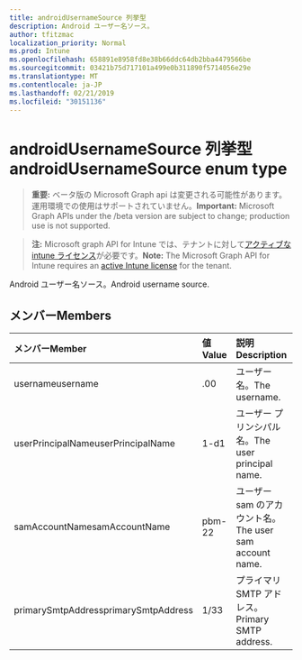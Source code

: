 ```yaml
---
title: androidUsernameSource 列挙型
description: Android ユーザー名ソース。
author: tfitzmac
localization_priority: Normal
ms.prod: Intune
ms.openlocfilehash: 658891e8958fd8e38b66ddc64db2bba4479566be
ms.sourcegitcommit: 03421b75d717101a499e0b311890f5714056e29e
ms.translationtype: MT
ms.contentlocale: ja-JP
ms.lasthandoff: 02/21/2019
ms.locfileid: "30151136"
---
```

# <a name="androidusernamesource-enum-type"></a><span data-ttu-id="d0da9-103">androidUsernameSource 列挙型</span><span class="sxs-lookup"><span data-stu-id="d0da9-103">androidUsernameSource enum type</span></span>

> <span data-ttu-id="d0da9-104">**重要:** ベータ版の Microsoft Graph api は変更される可能性があります。運用環境での使用はサポートされていません。</span><span class="sxs-lookup"><span data-stu-id="d0da9-104">**Important:** Microsoft Graph APIs under the /beta version are subject to change; production use is not supported.</span></span>

> <span data-ttu-id="d0da9-105">**注:** Microsoft graph API for Intune では、テナントに対して[アクティブな intune ライセンス](https://go.microsoft.com/fwlink/?linkid=839381)が必要です。</span><span class="sxs-lookup"><span data-stu-id="d0da9-105">**Note:** The Microsoft Graph API for Intune requires an [active Intune license](https://go.microsoft.com/fwlink/?linkid=839381) for the tenant.</span></span>

<span data-ttu-id="d0da9-106">Android ユーザー名ソース。</span><span class="sxs-lookup"><span data-stu-id="d0da9-106">Android username source.</span></span>

## <a name="members"></a><span data-ttu-id="d0da9-107">メンバー</span><span class="sxs-lookup"><span data-stu-id="d0da9-107">Members</span></span>
|<span data-ttu-id="d0da9-108">メンバー</span><span class="sxs-lookup"><span data-stu-id="d0da9-108">Member</span></span>|<span data-ttu-id="d0da9-109">値</span><span class="sxs-lookup"><span data-stu-id="d0da9-109">Value</span></span>|<span data-ttu-id="d0da9-110">説明</span><span class="sxs-lookup"><span data-stu-id="d0da9-110">Description</span></span>|
|:---|:---|:---|
|<span data-ttu-id="d0da9-111">username</span><span class="sxs-lookup"><span data-stu-id="d0da9-111">username</span></span>|<span data-ttu-id="d0da9-112">.0</span><span class="sxs-lookup"><span data-stu-id="d0da9-112">0</span></span>|<span data-ttu-id="d0da9-113">ユーザー名。</span><span class="sxs-lookup"><span data-stu-id="d0da9-113">The username.</span></span>|
|<span data-ttu-id="d0da9-114">userPrincipalName</span><span class="sxs-lookup"><span data-stu-id="d0da9-114">userPrincipalName</span></span>|<span data-ttu-id="d0da9-115">1-d</span><span class="sxs-lookup"><span data-stu-id="d0da9-115">1</span></span>|<span data-ttu-id="d0da9-116">ユーザー プリンシパル名。</span><span class="sxs-lookup"><span data-stu-id="d0da9-116">The user principal name.</span></span>|
|<span data-ttu-id="d0da9-117">samAccountName</span><span class="sxs-lookup"><span data-stu-id="d0da9-117">samAccountName</span></span>|<span data-ttu-id="d0da9-118">pbm-2</span><span class="sxs-lookup"><span data-stu-id="d0da9-118">2</span></span>|<span data-ttu-id="d0da9-119">ユーザー sam のアカウント名。</span><span class="sxs-lookup"><span data-stu-id="d0da9-119">The user sam account name.</span></span>|
|<span data-ttu-id="d0da9-120">primarySmtpAddress</span><span class="sxs-lookup"><span data-stu-id="d0da9-120">primarySmtpAddress</span></span>|<span data-ttu-id="d0da9-121">1/3</span><span class="sxs-lookup"><span data-stu-id="d0da9-121">3</span></span>|<span data-ttu-id="d0da9-122">プライマリ SMTP アドレス。</span><span class="sxs-lookup"><span data-stu-id="d0da9-122">Primary SMTP address.</span></span>|




